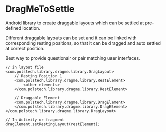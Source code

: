 # DragMeToSettle
Android library to create draggable layouts which can be settled at pre-defined location.

Different draggable layouts can be set and it can be linked with corresponding resting positions,
so that it can be dragged and auto settled at correct position.

Best way to provide questionair or pair matching user interfaces.


    // in layout file
    <com.polstech.library.dragme.library.DragLayout>
        // Resting Position 1
        <com.polstech.library.dragme.library.RestElement>
            <other elements>
        </com.polstech.library.dragme.library.RestElement>
        
        // Draggable Element
        <com.polstech.library.dragme.library.DragElement>
        </com.polstech.library.dragme.library.DragElement>
    </com.polstech.library.dragme.library.DragLayout>
        
    // In Activity or fragment
    dragElement.setRestingLayout(restElement);
